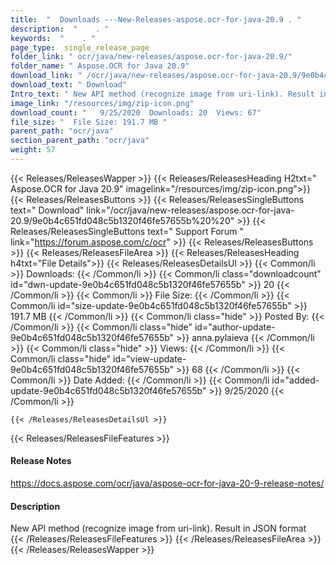 ```yaml
---
title:  "  Downloads ---New-Releases-aspose.ocr-for-java-20.9 . " 
description:  "    . " 
keywords:  "    . " 
page_type:  single_release_page
folder_link: " ocr/java/new-releases/aspose.ocr-for-java-20.9/"
folder_name: " Aspose.OCR for Java 20.9"
download_link: " /ocr/java/new-releases/aspose.ocr-for-java-20.9/9e0b4c651fd048c5b1320f46fe57655b"
download_text: " Download"
Intro_text: " New API method (recognize image from uri-link). Result in JSON format"
image_link: "/resources/img/zip-icon.png"
download_count: "   9/25/2020  Downloads: 20  Views: 67"
file_size: "  File Size: 191.7 MB "
parent_path: "ocr/java"
section_parent_path: "ocr/java"
weight: 57 
---
```


{{< Releases/ReleasesWapper >}}
  {{< Releases/ReleasesHeading H2txt=" Aspose.OCR for Java 20.9" imagelink="/resources/img/zip-icon.png">}}
  {{< Releases/ReleasesButtons >}}
    {{< Releases/ReleasesSingleButtons text=" Download" link="/ocr/java/new-releases/aspose.ocr-for-java-20.9/9e0b4c651fd048c5b1320f46fe57655b%20%20" >}}
    {{< Releases/ReleasesSingleButtons text=" Support Forum " link="https://forum.aspose.com/c/ocr" >}}
  {{< Releases/ReleasesButtons >}}
  {{< Releases/ReleasesFileArea >}}
    {{< Releases/ReleasesHeading h4txt="File Details">}}
    {{< Releases/ReleasesDetailsUl >}}
            {{< Common/li  >}} Downloads: {{< /Common/li >}} 
      {{< Common/li class="downloadcount" id="dwn-update-9e0b4c651fd048c5b1320f46fe57655b" >}} 20 {{< /Common/li >}} 
      {{< Common/li  >}} File Size: {{< /Common/li >}} 
      {{< Common/li id="size-update-9e0b4c651fd048c5b1320f46fe57655b" >}} 191.7 MB {{< /Common/li >}} 
      {{< Common/li  class="hide" >}} Posted By: {{< /Common/li >}} 
      {{< Common/li class="hide" id="author-update-9e0b4c651fd048c5b1320f46fe57655b" >}} anna.pylaieva {{< /Common/li >}} 
      {{< Common/li class="hide"  >}} Views: {{< /Common/li >}} 
      {{< Common/li class="hide" id="view-update-9e0b4c651fd048c5b1320f46fe57655b" >}} 68 {{< /Common/li >}} 
      {{< Common/li  >}} Date Added: {{< /Common/li >}} 
      {{< Common/li id="added-update-9e0b4c651fd048c5b1320f46fe57655b" >}} 9/25/2020 {{< /Common/li >}} 

    {{< /Releases/ReleasesDetailsUl >}}

  {{< Releases/ReleasesFileFeatures >}}
      <h4>Release Notes</h4><div><a href="https://docs.aspose.com/ocr/java/aspose-ocr-for-java-20-9-release-notes/">https://docs.aspose.com/ocr/java/aspose-ocr-for-java-20-9-release-notes/</a></div><h4>Description</h4><div class="HTMLDescription">New API method (recognize image from uri-link). Result in JSON format</div>
  {{< /Releases/ReleasesFileFeatures >}}
 {{< /Releases/ReleasesFileArea >}}
{{< /Releases/ReleasesWapper >}}


